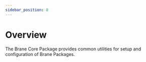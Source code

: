 ```yaml
---
sidebar_position: 0
---
```


# Overview

The Brane Core Package provides common utilities for setup and configuration of Brane Packages. 